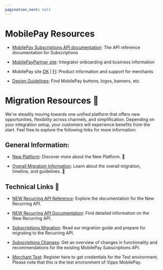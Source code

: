 ```yaml
---
pagination_next: null
---
```


# MobilePay Resources

- [MobilePay Subscriptions API documentation](https://developer.mobilepay.dk/api/subscriptions): The API reference documentation for Subscriptions

- [MobilePayPartner site](https://www.mobilepaygroup.com/partner/subscriptions): Integrator onboarding and business information

- MobilePay site [DK](https://www.mobilepay.dk/erhverv/abonnementer-og-fakturering/mobilepay-subscriptions) | [FI](https://mobilepay.fi/yrityksille/toistuvat-maksut-ja-laskutus/mobilepay-subscriptions): Product information and support for merchants

- [Design Guidelines](https://www.mobilepaygroup.com/design): Find MobilePay buttons, logos, banners, etc.


# Migration Resources :mag_right:

We're steadily moving towards one unified platform that offers new opportunities, flexibility across channels, and simplification. Depending on your integration setup, your customers will experience benefits from the start. Feel free to explore the following links for more information: 


## General Information:

- [New Platform](https://www.mobilepaygroup.com/partner/new-platform): Discover more about the New Platform. :rocket:

- [Overall Migration Information](https://developer.vippsmobilepay.com/docs/vipps-developers/mp-migration-guide): Learn about the overall migration, timeline, and guidelines.  :calendar:  

## Technical Links :link:

- [NEW Recurring API Reference](https://developer.vippsmobilepay.com/api/recurring/): Explore the documentation for the New Recurring API.   

- [NEW Recurring API Documentation](https://developer.vippsmobilepay.com/docs/APIs/recurring-api/): Find detailed information on the New Recurring API.   

- [Subscriptions Migration](https://developer.vippsmobilepay.com/docs/vipps-developers/mp-migration-guide/subscriptions/): Read our migration guide and prepare for migrating to the Recurring API.  

- [Subscriptions Changes](https://developer.mobilepay.dk/docs/subscriptions/transition-to-one-platform): Get an overview of changes in functionality and recommendations for the existing MobilePay Subscriptions API.   

- [Merchant Test](https://www.mobilepaygroup.com/partner/merchant-test): Register here to get credentials for the Test environment. Please note that this is the test environment of Vipps MobilePay. 
